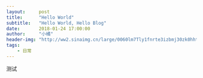 ```yaml
---
layout:     post
title:      "Hello World"
subtitle:   "Hello World, Hello Blog"
date:       2018-01-24 17:00:00
author:     "小橘"
header-img: "http://ww2.sinaimg.cn/large/0060lm7Tly1fnrte3izbmj30zk0hht9p.jpg"
tags:
    - 日常
---
```


测试
